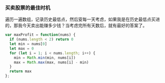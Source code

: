 ### 买卖股票的最佳时机
遍历一遍数组，记录历史最低点，然后叜每一天考虑，如果我是在历史最低点买进的，那我今天卖出能赚多少钱？当考虑完所有天数后，就有最好的答案了。
```js
var maxProfit = function(nums) {
  if (nums.length < 2) return 0
  let min = nums[0]
  let max = 0
  for (let i = 1; i < nums.length; i++) {
    min = Math.min(min, nums[i])
    max = Math.max(max, nums[i] - min)
  }
  return max
};
```